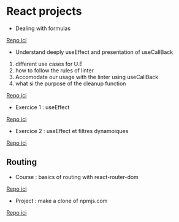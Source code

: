   # React projects

- Dealing with formulas

[Repo ici](https://github.com/ndjerrou/fsd53_formulas_react)

- Understand deeply useEffect and presentation of useCallBack

1.  different use cases for U.E
2.  how to follow the rules of linter
3.  Accomodate our usage with the linter using useCallBack
4.  what si the purpose of the cleanup function

[Repo ici](https://github.com/ndjerrou/2-useEffect)

- Exercice 1 : useEffect

[Repo ici](https://github.com/ndjerrou/3-useEffect_exercise_1)

- Exercice 2 : useEffect et filtres dynamoiques

[Repo ici](https://github.com/ndjerrou/exo_filter_ue)

## Routing

- Course : basics of routing with react-router-dom

[Repo ici](https://github.com/ndjerrou/routing_basics_react_v6)

- Project : make a clone of npmjs.com

[Repo ici](https://github.com/ndjerrou/npmjs_clone)
